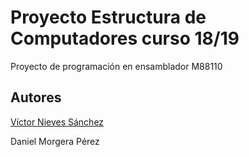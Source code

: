 # Proyecto Estructura de Computadores curso 18/19

Proyecto de programación en ensamblador M88110


## Autores

[Víctor Nieves Sánchez](https://twitter.com/VictorNS69)

Daniel Morgera Pérez
